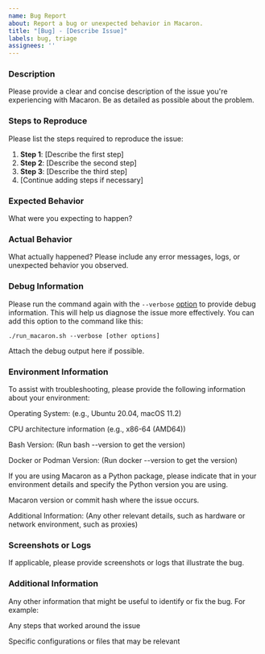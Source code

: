 ```yaml
---
name: Bug Report
about: Report a bug or unexpected behavior in Macaron.
title: "[Bug] - [Describe Issue]"
labels: bug, triage
assignees: ''
---
```


### Description
Please provide a clear and concise description of the issue you're experiencing with Macaron. Be as detailed as possible about the problem.

### Steps to Reproduce
Please list the steps required to reproduce the issue:

1. **Step 1**: [Describe the first step]
2. **Step 2**: [Describe the second step]
3. **Step 3**: [Describe the third step]
4. [Continue adding steps if necessary]

### Expected Behavior
What were you expecting to happen?

### Actual Behavior
What actually happened? Please include any error messages, logs, or unexpected behavior you observed.

### Debug Information
Please run the command again with the `--verbose` [option](https://oracle.github.io/macaron/pages/cli_usage/index.html#cmdoption-v) to provide debug information. This will help us diagnose the issue more effectively. You can add this option to the command like this:

```shell
./run_macaron.sh --verbose [other options]
```

Attach the debug output here if possible.

### Environment Information
To assist with troubleshooting, please provide the following information about your environment:

Operating System: (e.g., Ubuntu 20.04, macOS 11.2)

CPU architecture information (e.g., x86-64 (AMD64))

Bash Version: (Run bash --version to get the version)

Docker or Podman Version: (Run docker --version to get the version)

If you are using Macaron as a Python package, please indicate that in your environment details and specify the Python version you are using.

Macaron version or commit hash where the issue occurs.

Additional Information: (Any other relevant details, such as hardware or network environment, such as proxies)

### Screenshots or Logs
If applicable, please provide screenshots or logs that illustrate the bug.

### Additional Information
Any other information that might be useful to identify or fix the bug. For example:

Any steps that worked around the issue

Specific configurations or files that may be relevant
